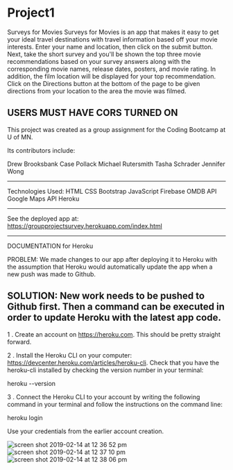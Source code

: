 # Project1

Surveys for Movies
Surveys for Movies is an app that makes it easy to get your ideal travel destinations with travel information based off your movie interests. Enter your name and location, then click on the submit button. Next, take the short survey and you'll be shown the top three movie recommendations based on your survey answers along with the corresponding movie names, release dates, posters, and movie rating. In addition, the film location will be displayed for your top recommendation. Click on the Directions button at the bottom of the page to be given directions from your location to the area the movie was filmed. 


USERS MUST HAVE CORS TURNED ON
-----------------------------------------------------

This project was created as a group assignment for the Coding Bootcamp at U of MN.

Its contributors include:

Drew Brooksbank
Case Pollack
Michael Rutersmith
Tasha Schrader
Jennifer Wong

-----------------------------------------------------

Technologies Used:
HTML
CSS
Bootstrap
JavaScript
Firebase
OMDB API
Google Maps API
Heroku

-----------------------------------------------------

See the deployed app at:
https://groupprojectsurvey.herokuapp.com/index.html

-----------------------------------------------------

DOCUMENTATION for Heroku

PROBLEM: We made changes to our app after deploying it to Heroku with the assumption that Heroku would automatically update the app when a new push was made to Github. 

SOLUTION: New work needs to be pushed to Github first. Then a <git push heroku master> command can be executed in order to update Heroku with the latest app code.
-----------------------------------------------------
1 . Create an account on https://heroku.com. This should be pretty straight forward. 

2 . Install the Heroku CLI on your computer: 
https://devcenter.heroku.com/articles/heroku-cli. Check that you have the heroku-cli installed by checking the version number in your terminal:

heroku --version

3 . Connect the Heroku CLI to your account by writing the following command in your terminal and follow the instructions on the command line:

heroku login

Use your credentials from the earlier account creation.


![screen shot 2019-02-14 at 12 36 52 pm](https://user-images.githubusercontent.com/46514256/52810195-a335a280-3057-11e9-9a29-f1168def1dd6.png)
![screen shot 2019-02-14 at 12 37 10 pm](https://user-images.githubusercontent.com/46514256/52810196-a335a280-3057-11e9-898d-856e930f875b.png)
![screen shot 2019-02-14 at 12 38 06 pm](https://user-images.githubusercontent.com/46514256/52810197-a335a280-3057-11e9-9671-f5bc59b7f885.png)

